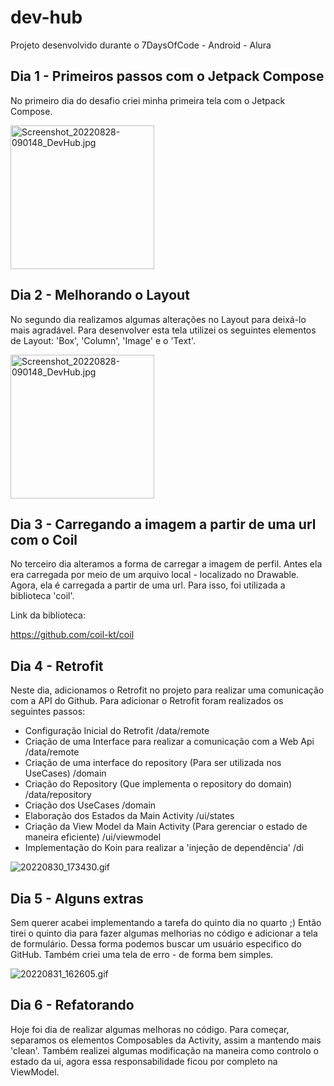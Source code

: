 # dev-hub
Projeto desenvolvido durante o 7DaysOfCode - Android - Alura

## Dia 1 - Primeiros passos com o Jetpack Compose 

No primeiro dia do desafio criei minha primeira tela com o Jetpack Compose. 

<img src="https://user-images.githubusercontent.com/103319187/187075387-39ee129c-fd0d-4fe3-96ef-8d3ad47519af.jpg" alt="Screenshot_20220828-090148_DevHub.jpg" width="230"/>


## Dia 2 - Melhorando o Layout

No segundo dia realizamos algumas alterações no Layout para deixá-lo mais agradável. Para desenvolver esta tela utilizei os seguintes elementos de Layout: 'Box', 'Column', 'Image' e o 'Text'.

<img src="https://user-images.githubusercontent.com/103319187/187100276-c20bf1b6-f724-48ca-b103-ab498cf6c1b2.jpg" alt="Screenshot_20220828-090148_DevHub.jpg" width="230"/>


## Dia 3 - Carregando a imagem a partir de uma url com o Coil

No terceiro dia alteramos a forma de carregar a imagem de perfil. Antes ela era carregada por meio de um arquivo local - localizado no Drawable. Agora, ela é carregada a partir de uma url. Para isso, foi utilizada a biblioteca 'coil'.

Link da biblioteca:

https://github.com/coil-kt/coil 

## Dia 4 - Retrofit

Neste dia, adicionamos o Retrofit no projeto para realizar uma comunicação com a API do Github. Para adicionar o Retrofit foram realizados os seguintes passos:

- Configuração Inicial do Retrofit /data/remote
- Criação de uma Interface para realizar a comunicação com a Web Api /data/remote
- Criação de uma interface do repository  (Para ser utilizada nos UseCases) /domain
- Criação do Repository (Que implementa o repository do domain) /data/repository
- Criação dos UseCases /domain 
- Elaboração dos Estados da Main Activity /ui/states
- Criação da View Model da Main Activity (Para gerenciar o estado de maneira eficiente) /ui/viewmodel
- Implementação do Koin para realizar a 'injeção de dependência' /di

![20220830_173430.gif](https://user-images.githubusercontent.com/103319187/187547857-f179ca34-70a4-4ed7-82b5-8b101a0af5bd.gif)

## Dia 5 - Alguns extras

Sem querer acabei implementando a tarefa do quinto dia no quarto ;) 
Então tirei o quinto dia para fazer algumas melhorias no código e adicionar a tela de formulário. Dessa forma podemos buscar um usuário especifico do GitHub.
Também criei uma tela de erro - de forma bem simples.

![20220831_162605.gif](https://user-images.githubusercontent.com/103319187/187775451-e03ae81a-9af6-40a5-b94b-7f15a241722c.gif)


## Dia 6 - Refatorando

Hoje foi dia de realizar algumas melhoras no código. Para começar, separamos os elementos Composables da Activity, assim a mantendo mais 'clean'. Também realizei algumas modificação na maneira como controlo o estado da ui, agora essa responsabilidade ficou por completo na ViewModel.